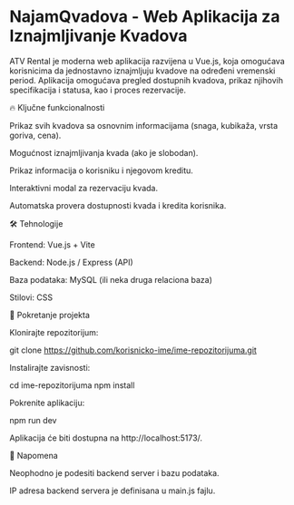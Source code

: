 # NajamQvadova - Web Aplikacija za Iznajmljivanje Kvadova

ATV Rental je moderna web aplikacija razvijena u Vue.js, koja omogućava korisnicima da jednostavno iznajmljuju kvadove na određeni vremenski period. Aplikacija omogućava pregled dostupnih kvadova, prikaz njihovih specifikacija i statusa, kao i proces rezervacije.

🔥 Ključne funkcionalnosti

Prikaz svih kvadova sa osnovnim informacijama (snaga, kubikaža, vrsta goriva, cena).

Mogućnost iznajmljivanja kvada (ako je slobodan).

Prikaz informacija o korisniku i njegovom kreditu.

Interaktivni modal za rezervaciju kvada.

Automatska provera dostupnosti kvada i kredita korisnika.

🛠 Tehnologije

Frontend: Vue.js + Vite

Backend: Node.js / Express (API)

Baza podataka: MySQL (ili neka druga relaciona baza)

Stilovi: CSS

🚀 Pokretanje projekta

Klonirajte repozitorijum:

git clone https://github.com/korisnicko-ime/ime-repozitorijuma.git

Instalirajte zavisnosti:

cd ime-repozitorijuma
npm install

Pokrenite aplikaciju:

npm run dev

Aplikacija će biti dostupna na http://localhost:5173/.

📌 Napomena

Neophodno je podesiti backend server i bazu podataka.

IP adresa backend servera je definisana u main.js fajlu.
